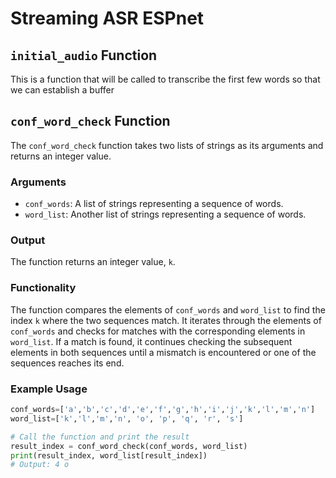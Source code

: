 # Streaming ASR ESPnet

## `initial_audio` Function

This is a function that will be called to transcribe the first few words so that we can establish a buffer

## `conf_word_check` Function

The `conf_word_check` function takes two lists of strings as its arguments and returns an integer value.

### Arguments
- `conf_words`: A list of strings representing a sequence of words.
- `word_list`: Another list of strings representing a sequence of words.

### Output
The function returns an integer value, `k`.

### Functionality
The function compares the elements of `conf_words` and `word_list` to find the index `k` where the two sequences match. It iterates through the elements of `conf_words` and checks for matches with the corresponding elements in `word_list`. If a match is found, it continues checking the subsequent elements in both sequences until a mismatch is encountered or one of the sequences reaches its end.

### Example Usage
```python
conf_words=['a','b','c','d','e','f','g','h','i','j','k','l','m','n']
word_list=['k','l','m','n', 'o', 'p', 'q', 'r', 's']

# Call the function and print the result
result_index = conf_word_check(conf_words, word_list)
print(result_index, word_list[result_index])
# Output: 4 o
```

